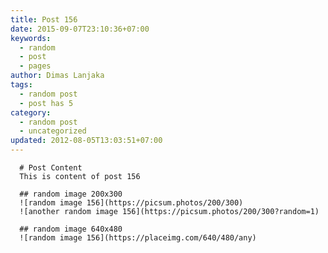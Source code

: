 ```yaml
---
title: Post 156
date: 2015-09-07T23:10:36+07:00
keywords:
  - random
  - post
  - pages
author: Dimas Lanjaka
tags:
  - random post
  - post has 5
category:
  - random post
  - uncategorized
updated: 2012-08-05T13:03:51+07:00
---
```


      # Post Content
      This is content of post 156

      ## random image 200x300
      ![random image 156](https://picsum.photos/200/300)
      ![another random image 156](https://picsum.photos/200/300?random=1)

      ## random image 640x480
      ![random image 156](https://placeimg.com/640/480/any)
      